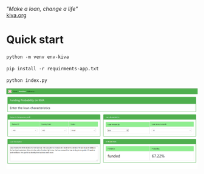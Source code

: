 
<cite> "Make a loan, change a life" </cite>  
[kiva.org](https://www.kiva.org/) 

# Quick start

`python -m venv env-kiva`

`pip install -r requirments-app.txt`

`python index.py`

![](/img/appli.PNG)

